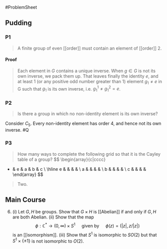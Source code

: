 #ProblemSheet
## Pudding
### P1
> A finite group of even [[order]] must contain an element of [[order]] 2.
#### Proof
> Each element in $G$ contains a unique inverse. When $g\in G$ is not its own inverse, we pack them up. That leaves finally the identity $e$, and at least 1 (or any positive odd number greater than 1) element $g_1\not=e$ in G such that $g_1$ is its own inverse, i.e. $g_1^1\not=g_1^2=e$.

### P2
> Is there a group in which no non-identity element is its own inverse?

Consider $C_5$. Every non-identity element has order 4, and hence not its own inverse. #Q 

### P3
> How many ways to complete the following grid so that it is the Cayley table of a group?
$$
\begin{array}{c|cccc}
* & e & a & b & c \\
\hline 
e & & & & \\
a & & & & \\
b & & & & \\
c & & & &
\end{array}
$$
> Two.

## Main Course
6. (i) Let $G, H$ be groups. Show that $G \times H$ is [[Abelian]] if and only if $G, H$ are both Abelian.
(ii) Show that the map
$$
\phi: \mathbb{C}^{*} \rightarrow(0, \infty) \times S^{1} \quad \text { given by } \quad \phi(z)=(|z|, z /|z|)
$$
is an [[isomorphism]].
(iii) Show that $S^{1}$ is isomorphic to $S O(2)$ but that $S^{1} \times\{\pm 1\}$ is not isomorphic to $O(2)$.